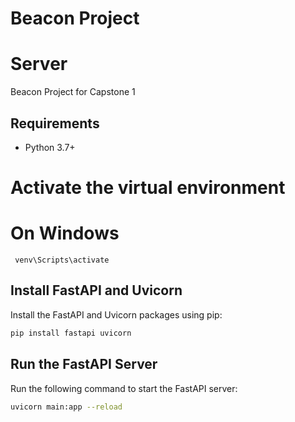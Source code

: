 # Beacon Project


# Server
Beacon Project for Capstone 1 

## Requirements

- Python 3.7+

# Activate the virtual environment
   # On Windows
     venv\Scripts\activate


## Install FastAPI and Uvicorn

Install the FastAPI and Uvicorn packages using pip:

```bash
pip install fastapi uvicorn
```

## Run the FastAPI Server

Run the following command to start the FastAPI server:

```bash
uvicorn main:app --reload


